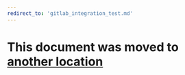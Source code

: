 ```yaml
---
redirect_to: 'gitlab_integration_test.md'
---
```


# This document was moved to [another location](gitlab_integration_test.md)
